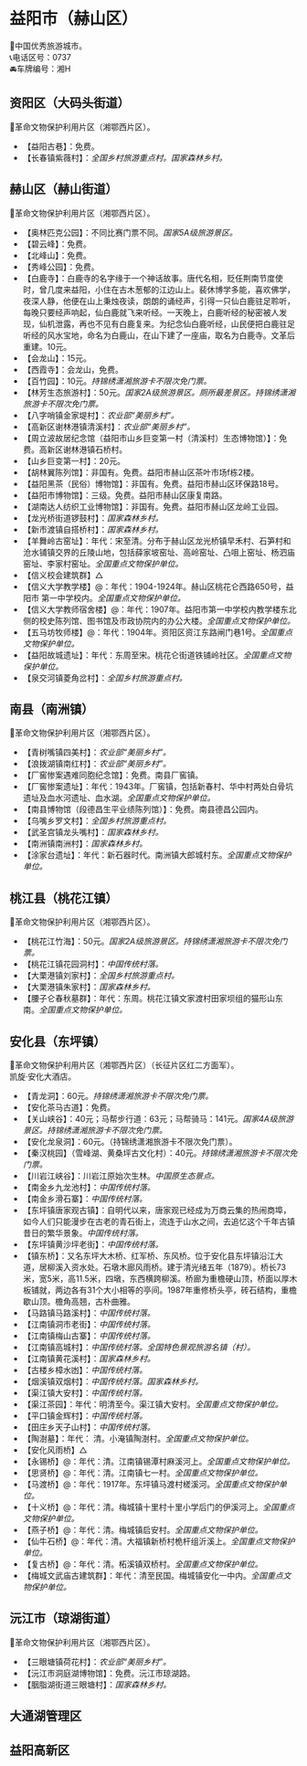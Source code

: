 # 益阳市（赫山区）  
🏅中国优秀旅游城市。   
📞电话区号：0737  
🚘车牌编号：湘H  

## 资阳区（大码头街道）  
🚩革命文物保护利用片区（湘鄂西片区）。   
* 【益阳古巷】：免费。   
* 【长春镇紫薇村】：*全国乡村旅游重点村。国家森林乡村。*  

## 赫山区（赫山街道）  
🚩革命文物保护利用片区（湘鄂西片区）。   
* 【奥林匹克公园】：不同比赛门票不同。*国家5A级旅游景区。*  
* 【碧云峰】：免费。   
* 【北峰山】：免费。   
* 【秀峰公园】：免费。   
* 【白鹿寺】：白鹿寺的名字缘于一个神话故事。唐代名相，贬任荆南节度使时，曾几度来益阳，小住在古木葱郁的江边山上。裴休博学多能，喜欢佛学，夜深人静，他便在山上秉烛夜读，朗朗的诵经声，引得一只仙白鹿驻足聆听，每晚只要经声响起，仙白鹿就飞来听经。一天晚上，白鹿听经的秘密被人发现，仙机泄露，再也不见有白鹿复来。为纪念仙白鹿听经，山民便把白鹿驻足听经的风水宝地，命名为白鹿山，在山下建了一座庙，取名为白鹿寺。文革后重建。10元。   
* 【会龙山】：15元。   
* 【西霞寺】：会龙山，免费。   
* 【百竹园】：10元。*持锦绣潇湘旅游卡不限次免门票。*  
* 【林芳生态旅游村】：50元。*国家2A级旅游景区。厕所最差景区。持锦绣潇湘旅游卡不限次免门票。*  
* 【八字哨镇金家堤村】：*农业部“美丽乡村”。*  
* 【高新区谢林港镇清溪村】：*农业部“美丽乡村”。*  
* 【周立波故居纪念馆（益阳市山乡巨变第一村（清溪村）生态博物馆）】：免费。高新区谢林港镇石桥村。   
* 【山乡巨变第一村】：20元。   
* 【胡林翼陈列馆】：非国有。免费。益阳市赫山区茶叶市场f栋2楼。   
* 【益阳黑茶（民俗）博物馆】：非国有。免费。益阳市赫山区环保路18号。   
* 【益阳市博物馆】：三级。免费。益阳市赫山区康复南路。   
* 【湖南达人纺织工业博物馆】：非国有。免费。益阳市赫山区龙岭工业园。   
* 【龙光桥街道锣鼓村】：*国家森林乡村。*  
* 【新市渡镇自搭桥村】：*国家森林乡村。*  
* 【羊舞岭古窑址】：年代：宋至清。分布于赫山区龙光桥镇早禾村、石笋村和沧水铺镇交界的丘陵山地，包括薛家坡窑址、高岭窑址、凸咀上窑址、杨泗庙窑址、李家村窑址。*全国重点文物保护单位。*  
* 【信义校会建筑群】△ 
* 【信义大学教学楼】@：年代：1904-1924年。赫山区桃花仑西路650号，益阳市 第一中学校内。*全国重点文物保护单位。*   
* 【信义大学教师宿舍楼】@：年代：1907年。益阳市第一中学校内教学楼东北侧的校史陈列馆、图书馆及市政协院内的办公大楼。*全国重点文物保护单位。*  
* 【五马坊牧师楼】@：年代：1904年。资阳区资江东路闸门巷1号。*全国重点文物保护单位。*   
* 【益阳故城遗址】：年代：东周至宋。桃花仑街道铁铺岭社区。*全国重点文物保护单位。*  
* 【泉交河镇菱角岔村】：*全国乡村旅游重点村。*  

## 南县（南洲镇）  
🚩革命文物保护利用片区（湘鄂西片区）。   
* 【青树嘴镇四美村】：*农业部“美丽乡村”。*  
* 【浪拨湖镇南红村】：*农业部“美丽乡村”。*  
* 【厂窖惨案遇难同胞纪念馆】：免费。南县厂窖镇。   
 * 【厂窖惨案遗址】：年代：1943年。厂窖镇，包括新春村、华中村两处白骨坑遗址及血水河遗址、血水湖。*全国重点文物保护单位。*  
* 【南县博物馆（段德昌生平业绩陈列馆）】：免费。南县德昌公园内。   
* 【乌嘴乡罗文村】：*全国乡村旅游重点村。*  
* 【武圣宫镇龙头嘴村】：*国家森林乡村。*  
* 【南洲镇南洲村】：*国家森林乡村。*  
* 【涂家台遗址】：年代：新石器时代。南洲镇大郎城村东。*全国重点文物保护单位。*  

## 桃江县（桃花江镇）  
🚩革命文物保护利用片区（湘鄂西片区）。   
* 【桃花江竹海】：50元。*国家2A级旅游景区。持锦绣潇湘旅游卡不限次免门票。*  
* 【桃花江镇花园洞村】：*中国传统村落。*  
* 【大栗港镇刘家村】：*全国乡村旅游重点村。*  
* 【大栗港镇朱家村】：*国家森林乡村。*  
* 【腰子仑春秋墓群】：年代：东周。桃花江镇文家渡村田家坝组的猫形山东南。*全国重点文物保护单位。*  

## 安化县（东坪镇）  
🚩革命文物保护利用片区（湘鄂西片区）（长征片区红二方面军）。   
凯旋·安化大酒店。   
* 【青龙洞】：60元。*持锦绣潇湘旅游卡不限次免门票。*  
* 【安化茶马古道】：免费。   
* 【关山峡谷】：40元；马帮步行道：63元；马帮骑马：141元。*国家4A级旅游景区。持锦绣潇湘旅游卡不限次免门票。*  
* 【安化龙泉洞】：60元。（持锦绣潇湘旅游卡不限次免门票）。   
* 【秦汉桃园】（雪峰湖、黄桑坪古文化村）：40元。*持锦绣潇湘旅游卡不限次免门票。*  
* 【川岩江峡谷】：川岩江原始次生林。*中国原生态景点。*  
* 【南金乡九龙池村】：*中国传统村落。*  
* 【南金乡滑石寨】：*中国传统村落。*  
* 【东坪镇唐家观古镇】：自明代以来，唐家观已经成为万商云集的热闹商埠，如今人们只能漫步在古老的青石街上，流连于山水之间，去追忆这个千年古镇昔日的繁华景象。*中国传统村落。*  
* 【东坪镇黄沙坪老街】：*中国传统村落。*  
* 【镇东桥】：又名东坪大木桥、红军桥、东风桥。位于安化县东坪镇沿江大道，居柳溪入资水处。石墩木廊风雨桥。建于清光绪五年（1879）。桥长73米，宽5米，高11.5米，四墩，东西横跨柳溪。桥廊为重檐硬山顶，桥面以厚木板铺就，两边各有31个大小相等的亭间。1987年重修桥头亭，砖石结构，重檐歇山顶。檐角高翘，古朴曲雅。   
* 【马路镇马路溪村】：*中国传统村落。*  
* 【江南镇洞市老街】：*中国传统村落。*  
* 【江南镇梅山古寨】：*中国传统村落。*  
* 【江南镇高城村】：*中国传统村落。全国特色景观旅游名镇（村）。*  
* 【江南镇黄花溪村】：*国家森林乡村。*  
* 【古楼乡樟水凼】：*中国传统村落。*  
* 【烟溪镇双烟村】：*中国传统村落。国家森林乡村。*  
* 【渠江镇大安村】：*中国传统村落。*  
* 【渠江茶园】：年代：明清至今。渠江镇大安村。*全国重点文物保护单位。*  
* 【平口镇金辉村】：*中国传统村落。*  
* 【田庄乡天子山村】：*中国传统村落。*  
* 【陶澍墓】：年代： 清。小淹镇陶澍村。*全国重点文物保护单位。*   
* 【安化风雨桥】△  
* 【永锡桥】@：年代：清。江南镇锡潭村麻溪河上。*全国重点文物保护单位。*   
* 【思贤桥】@：年代：清。江南镇七一村。*全国重点文物保护单位。*   
* 【马渡桥】@：年代：1917年。东坪镇马渡村槎溪河。*全国重点文物保护单位。*   
* 【十义桥】@：年代：清。梅城镇十里村十里小学后门的伊溪河上。*全国重点文物保护单位。*   
* 【燕子桥】@：年代：清。梅城镇启安村。*全国重点文物保护单位。*   
* 【仙牛石桥】@：年代：清。大福镇新桥村桅杆组沂溪上。*全国重点文物保护单位。*   
* 【复古桥】@：年代：清。柘溪镇双桥村。*全国重点文物保护单位。*  
* 【梅城文武庙古建筑群】：年代：清至民国。梅城镇安化一中内。*全国重点文物保护单位。*  

## 沅江市（琼湖街道）  
🚩革命文物保护利用片区（湘鄂西片区）。   
* 【三眼塘镇荷花村】：*农业部“美丽乡村”。*  
* 【沅江市洞庭湖博物馆】：免费。沅江市琼湖路。   
* 【胭脂湖街道三眼塘村】：*国家森林乡村。*    
  
## 大通湖管理区  

## 益阳高新区  